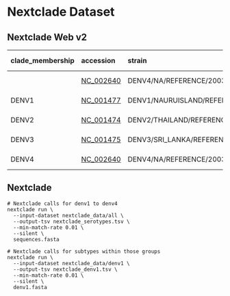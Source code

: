 # Nextclade Dataset

## Nextclade Web v2

| clade_membership | accession | strain | Nextclade Web |
|:--|:--|:--|:--|
| | [NC_002640](https://www.ncbi.nlm.nih.gov/nuccore/NC_002640) | DENV4/NA/REFERENCE/2003 (DENV4)| [Nextclade all](https://clades.nextstrain.org/?dataset-url=https://github.com/nextstrain/dengue/tree/cp_ingest_nextpr/nextclade_data/all) |
| DENV1 | [NC_001477](https://www.ncbi.nlm.nih.gov/nuccore/NC_001477) | DENV1/NAURUISLAND/REFERENCE/1997 | [Nextclade denv1](https://clades.nextstrain.org/?dataset-url=https://github.com/nextstrain/dengue/tree/cp_ingest_nextpr/nextclade_data/denv1) |
| DENV2 | [NC_001474](https://www.ncbi.nlm.nih.gov/nuccore/NC_001474) | DENV2/THAILAND/REFERENCE/1964 | [Nextclade denv2](https://clades.nextstrain.org/?dataset-url=https://github.com/nextstrain/dengue/tree/cp_ingest_nextpr/nextclade_data/denv2) |
| DENV3 | [NC_001475](https://www.ncbi.nlm.nih.gov/nuccore/NC_001475) | DENV3/SRI_LANKA/REFERENCE/2000 | [Nextclade denv3](https://clades.nextstrain.org/?dataset-url=https://github.com/nextstrain/dengue/tree/cp_ingest_nextpr/nextclade_data/denv3) |
| DENV4 | [NC_002640](https://www.ncbi.nlm.nih.gov/nuccore/NC_002640) | DENV4/NA/REFERENCE/2003 | [Nextclade denv4](https://clades.nextstrain.org/?dataset-url=https://github.com/nextstrain/dengue/tree/cp_ingest_nextpr/nextclade_data/denv4) |

## Nextclade

```
# Nextclade calls for denv1 to denv4
nextclade run \
  --input-dataset nextclade_data/all \
  --output-tsv nextclade_serotypes.tsv \
  --min-match-rate 0.01 \
  --silent \
  sequences.fasta

# Nextclade calls for subtypes within those groups
nextclade run \
  --input-dataset nextclade_data/denv1 \
  --output-tsv nextclade_denv1.tsv \
  --min-match-rate 0.01 \
  --silent \
  denv1.fasta
```